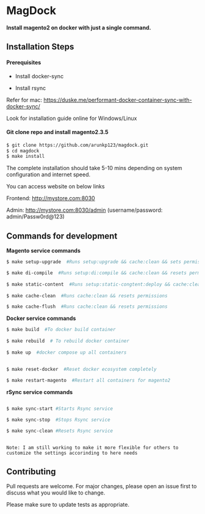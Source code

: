 # MagDock
****Install magento2 on docker with just a single command.****

## Installation Steps
#### Prerequisites ####
- Install docker-sync

- Install rsync

Refer for mac: https://duske.me/performant-docker-container-sync-with-docker-sync/

Look for installation guide online for Windows/Linux

#### Git clone repo and install magento2.3.5 #### 
```sh
$ git clone https://github.com/arunkp123/magdock.git
$ cd magdock
$ make install
```
The complete installation should take 5-10 mins depending on system configuration and internet speed.

You can access website on below links 

Frontend: http://mystore.com:8030
   
   Admin: http://mystore.com:8030/admin (username/password: admin/Passw0rd@123)
   
## Commands for development

**Magento service commands**
```sh
$ make setup-upgrade  #Runs setup:upgrade && cache:clean && sets permissions

$ make di-compile  #Runs setup:di:compile && cache:clean && resets permissions
	
$ make static-content  #Runs setup:static-congtent:deploy && cache:clean && resets permissions
	
$ make cache-clean  #Runs cache:clean && resets permissions

$ make cache-flush  #Runs cache:clean && resets permissions

```

**Docker service commands**
```sh
$ make build  #To docker build container
	
$ make rebuild  # To rebuild docker container
	
$ make up  #docker compose up all containers
	
	
$ make reset-docker  #Reset docker ecosystem completely

$ make restart-magento  #Restart all containers for magento2

```

**rSync service commands**
```sh 

$ make sync-start #Starts Rsync service

$ make sync-stop  #Stops Rsync service

$ make sync-clean #Resets Rsync service
  
```
`Note: I am still working to make it more flexible for others to customize the settings accorinding to here needs`

## Contributing
Pull requests are welcome. For major changes, please open an issue first to discuss what you would like to change.

Please make sure to update tests as appropriate.
